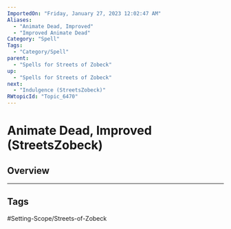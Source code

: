 ```yaml
---
ImportedOn: "Friday, January 27, 2023 12:02:47 AM"
Aliases:
  - "Animate Dead, Improved"
  - "Improved Animate Dead"
Category: "Spell"
Tags:
  - "Category/Spell"
parent:
  - "Spells for Streets of Zobeck"
up:
  - "Spells for Streets of Zobeck"
next:
  - "Indulgence (StreetsZobeck)"
RWtopicId: "Topic_6470"
---
```

# Animate Dead, Improved (StreetsZobeck)
## Overview

---
## Tags
#Setting-Scope/Streets-of-Zobeck

